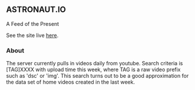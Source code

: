 ## ASTRONAUT.IO

A Feed of the Present

See the site live [here](http://astronaut.io).

### About ###

The server currently pulls in videos daily from youtube. Search criteria is [TAG]XXXX with upload time this week, where TAG is a raw video prefix such as 'dsc' or 'img'.
This search turns out to be a good approximation for the data set of home videos created in the last week.
